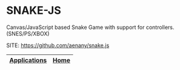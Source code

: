 # SNAKE-JS

 Canvas/JavaScript based Snake Game with support for controllers. (SNES/PS/XBOX) 

 SITE: https://github.com/aenany/snake.js
 
 | [Applications](https://portable-linux-apps.github.io/apps.html) | [Home](https://portable-linux-apps.github.io)
 | --- | --- |
